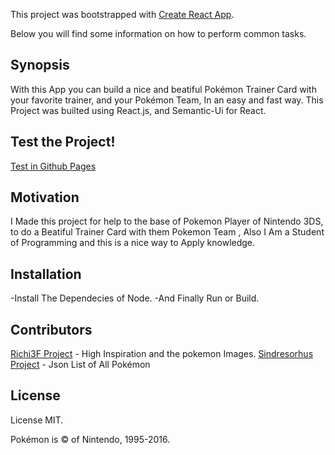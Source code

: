 This project was bootstrapped with [Create React App](https://github.com/facebookincubator/create-react-app).

Below you will find some information on how to perform common tasks.<br>

## Synopsis

With this App you can build a nice and beatiful Pokémon Trainer Card with your favorite trainer, and your Pokémon Team, In an easy and fast way. This Project was builted using React.js, and Semantic-Ui for React. 

## Test the Project!

[Test in Github Pages](https://josesalasni.github.io/trainercard/)

## Motivation

I Made this project for help to the base of Pokemon Player of Nintendo 3DS, to do a Beatiful Trainer Card with them Pokemon Team , Also I Am a Student of Programming and this is a nice way to Apply knowledge.

## Installation

  -Install The Dependecies of Node.
  -And Finally Run or Build.

## Contributors

[Richi3F Project](https://github.com/richi3f/pokemon-team-planner) - High Inspiration and the pokemon Images.
[Sindresorhus Project](https://github.com/sindresorhus/pokemon) - Json List of All Pokémon


## License

License MIT.

Pokémon is © of Nintendo, 1995-2016.
